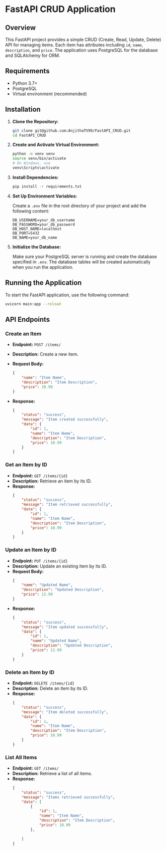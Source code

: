 # FastAPI CRUD Application

## Overview

This FastAPI project provides a simple CRUD (Create, Read, Update, Delete) API for managing items. Each item has attributes including `id`, `name`, `description`, and `price`. The application uses PostgreSQL for the database and SQLAlchemy for ORM.

## Requirements

- Python 3.7+
- PostgreSQL
- Virtual environment (recommended)

## Installation

1. **Clone the Repository:**

    ```sh
    git clone git@github.com:AnjithaTV99/FastAPI_CRUD.git
    cd FastAPI_CRUD
    ```

2. **Create and Activate Virtual Environment:**

    ```sh
    python -m venv venv
    source venv/bin/activate  
    # On Windows, use 
    venv\Scripts\activate
    ```

3. **Install Dependencies:**

    ```sh
    pip install -r requirements.txt
    ```

4. **Set Up Environment Variables:**

    Create a `.env` file in the root directory of your project and add the following content:

    ```plaintext
    DB_USERNAME=your_db_username
    DB_PASSWORD=your_db_password
    DB_HOST_NAME=localhost
    DB_PORT=5432
    DB_NAME=your_db_name
    ```

5. **Initialize the Database:**

    Make sure your PostgreSQL server is running and create the database specified in `.env`. The database tables will be created automatically when you run the application.

## Running the Application

To start the FastAPI application, use the following command:

```sh
uvicorn main:app --reload
```

## API Endpoints

### Create an Item

- **Endpoint:** `POST /items/`
- **Description:** Create a new item.
- **Request Body:**

    ```json
    {
        "name": "Item Name",
        "description": "Item Description",
        "price": 10.99
    }
    ```
- **Response:**
    ```json
    {
        "status": "success",
        "message": "Item created successfully",
        "data": {
            "id": 1,
            "name": "Item Name",
            "description": "Item Description",
            "price": 10.99
        }
    }
    ```

### Get an Item by ID

- **Endpoint:** `GET /items/{id}`
- **Description:** Retrieve an item by its ID.
- **Response:**
    ```json
    {
        "status": "success",
        "message": "Item retrieved successfully",
        "data": {
            "id": 1,
            "name": "Item Name",
            "description": "Item Description",
            "price": 10.99
        }
    }
    ```

### Update an Item by ID

- **Endpoint:** `PUT /items/{id}`
- **Description:** Update an existing item by its ID.
- **Request Body:**
    ```json
    {
        "name": "Updated Name",
        "description": "Updated Description",
        "price": 12.99
    }
    ```
- **Response:**
    ```json
    {
        "status": "success",
        "message": "Item updated successfully",
        "data": {
            "id": 1,
            "name": "Updated Name",
            "description": "Updated Description",
            "price": 12.99
        }
    }
    ```

### Delete an Item by ID

- **Endpoint:** `DELETE /items/{id}`
- **Description:** Delete an item by its ID.
- **Response:**
    ```json
    {
        "status": "success",
        "message": "Item deleted successfully",
        "data": {
            "id": 1,
            "name": "Item Name",
            "description": "Item Description",
            "price": 10.99
        }
    }
    ```

### List All Items

- **Endpoint:** `GET /items/`
- **Description:** Retrieve a list of all items.
- **Response:**
    ```json
    {
        "status": "success",
        "message": "Items retrieved successfully",
        "data": [
            {
                "id": 1,
                "name": "Item Name",
                "description": "Item Description",
                "price": 10.99
            },
            
        ]
    }
    ```
